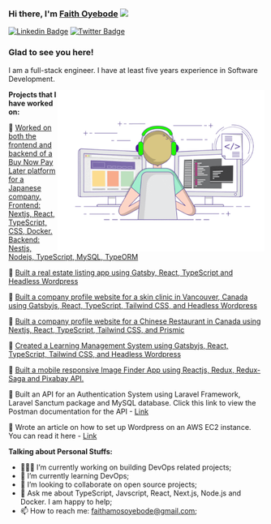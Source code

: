 
<!--
**faithoyebode/faithoyebode** is a ✨ _special_ ✨ repository because its `README.md` (this file) appears on your GitHub profile.

Here are some ideas to get you started:

- 🔭 I’m currently working on ...
- 🌱 I’m currently learning ...
- 👯 I’m looking to collaborate on ...
- 🤔 I’m looking for help with ...
- 💬 Ask me about ...
- 📫 How to reach me: ...
- 😄 Pronouns: ...
- ⚡ Fun fact: ...
-->


### Hi there, I'm <a href="https://www.linkedin.com/in/faith-oyebode-67529812a/" target="_blank">Faith Oyebode</a> <img src="https://media.giphy.com/media/hvRJCLFzcasrR4ia7z/giphy.gif" width="25px">

[![Linkedin Badge](https://img.shields.io/badge/-LinkedIn-0e76a8?style=flat-square&logo=Linkedin&logoColor=white)](https://www.linkedin.com/in/faith-oyebode-67529812a/)
[![Twitter Badge](https://img.shields.io/badge/-Twitter-00acee?style=flat-square&logo=Twitter&logoColor=white)](https://twitter.com/OyebodeFaith)


### Glad to see you here! &nbsp;

I am a full-stack engineer. I have at least five years experience in Software Development.


<img align="right" alt="GIF" src="https://github.com/faithoyebode/faithoyebode/blob/main/coding.gif?raw=true" width="408" height="318" />


**Projects that I have worked on:**

:round_pushpin: <a href="https://vankable.co.jp/mypage" target="_blank">Worked on both the frontend and backend of a Buy Now Pay Later platform for a Japanese company. Frontend: Nextjs, React, TypeScript, CSS, Docker. Backend: Nestjs, Nodejs, TypeScript, MySQL, TypeORM</a>
<br />

:round_pushpin: <a href="https://vicprop.com.au" target="_blank">Built a real estate listing app using Gatsby, React, TypeScript and Headless Wordpress</a>
<br />

:round_pushpin: <a href="https://mrcbc.com" target="_blank">Built a company profile website for a skin clinic in Vancouver, Canada using Gatsbyjs, React, TypeScript, Tailwind CSS, and Headless Wordpress</a>
<br />

:round_pushpin: <a href="https://hongshing.com" target="_blank">Built a company profile website for a Chinese Restaurant in Canada using Nextjs, React, TypeScript, Tailwind CSS, and Prismic</a>
<br />

:round_pushpin: <a href="https://www.baccprep.com" target="_blank">Created a Learning Management System using Gatsbyjs, React, TypeScript, Tailwind CSS, and Headless Wordpress</a>
<br />

:round_pushpin: <a href="https://faith-image-finder-app.netlify.app" target="_blank">Built a mobile responsive Image Finder App using Reactjs, Redux, Redux-Saga and Pixabay API.</a>
<br />


:round_pushpin: <span>Built an API for an Authentication System using Laravel Framework, Laravel Sanctum package and MySQL database. Click this link to view the Postman documentation for the API - <a href="https://documenter.getpostman.com/view/11042681/Tzm5HGez" target="blank">Link</a></span>
<br />

:round_pushpin: <span>Wrote an article on how to set up Wordpress on an AWS EC2 instance. You can read it here - <a href="https://medium.com/@faithamosoyebode/a-comprehensive-guide-to-setting-up-wordpress-through-user-data-on-amazon-ec2-in-2024-d3f7eee7141e" target="blank">Link</a></span>
<br />

  
  
**Talking about Personal Stuffs:**

- 👨🏻‍💻 I’m currently working on building DevOps related projects;
- 🚀 I’m currently learning DevOps;
-  👯 I’m looking to collaborate on open source projects;
- 💬 Ask me about TypeScript, Javscript, React, Next.js, Node.js and Docker. I am happy to help;
- 📫 How to reach me: faithamosoyebode@gmail.com;


</br>
